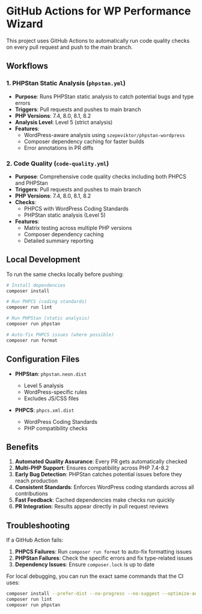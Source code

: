 # GitHub Actions for WP Performance Wizard

This project uses GitHub Actions to automatically run code quality checks on every pull request and push to the main branch.

## Workflows

### 1. PHPStan Static Analysis (`phpstan.yml`)
- **Purpose**: Runs PHPStan static analysis to catch potential bugs and type errors
- **Triggers**: Pull requests and pushes to main branch
- **PHP Versions**: 7.4, 8.0, 8.1, 8.2
- **Analysis Level**: Level 5 (strict analysis)
- **Features**:
  - WordPress-aware analysis using `szepeviktor/phpstan-wordpress`
  - Composer dependency caching for faster builds
  - Error annotations in PR diffs

### 2. Code Quality (`code-quality.yml`)
- **Purpose**: Comprehensive code quality checks including both PHPCS and PHPStan
- **Triggers**: Pull requests and pushes to main branch
- **PHP Versions**: 7.4, 8.0, 8.1, 8.2
- **Checks**:
  - PHPCS with WordPress Coding Standards
  - PHPStan static analysis (Level 5)
- **Features**:
  - Matrix testing across multiple PHP versions
  - Composer dependency caching
  - Detailed summary reporting

## Local Development

To run the same checks locally before pushing:

```bash
# Install dependencies
composer install

# Run PHPCS (coding standards)
composer run lint

# Run PHPStan (static analysis)
composer run phpstan

# Auto-fix PHPCS issues (where possible)
composer run format
```

## Configuration Files

- **PHPStan**: `phpstan.neon.dist`
  - Level 5 analysis
  - WordPress-specific rules
  - Excludes JS/CSS files

- **PHPCS**: `phpcs.xml.dist`
  - WordPress Coding Standards
  - PHP compatibility checks

## Benefits

1. **Automated Quality Assurance**: Every PR gets automatically checked
2. **Multi-PHP Support**: Ensures compatibility across PHP 7.4-8.2
3. **Early Bug Detection**: PHPStan catches potential issues before they reach production
4. **Consistent Standards**: Enforces WordPress coding standards across all contributions
5. **Fast Feedback**: Cached dependencies make checks run quickly
6. **PR Integration**: Results appear directly in pull request reviews

## Troubleshooting

If a GitHub Action fails:

1. **PHPCS Failures**: Run `composer run format` to auto-fix formatting issues
2. **PHPStan Failures**: Check the specific errors and fix type-related issues
3. **Dependency Issues**: Ensure `composer.lock` is up to date

For local debugging, you can run the exact same commands that the CI uses:

```bash
composer install --prefer-dist --no-progress --no-suggest --optimize-autoloader
composer run lint
composer run phpstan

